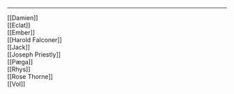***
[[Damien]]  
[[Eclat]]  
[[Ember]]  
[[Harold Falconer]]  
[[Jack]]  
[[Joseph Priestly]]  
[[Pæga]]  
[[Rhys]]  
[[Rose Thorne]]  
[[Vol]]  
